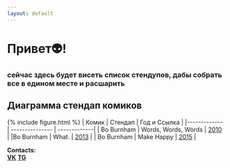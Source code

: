 ```yaml
---
layout: default
---
```





# Привет👽!
### сейчас здесь будет висеть список стендупов, дабы собрать все в едином месте и раcшарить

## Диаграмма стендап комиков

{% include figure.html %}
| Комик        | Стендап         | Год и Ссылка |
|------------- | --------------- | -------------|
| Bo Burnham   | Words, Words, Words |    [2010](https://yadi.sk/i/Bax7ktZHIG-LZA) |
|Bo Burnham    | What.        |         [2013](https://www.youtube.com/watch?v=7lbSEG1etfc)   |
| Bo Burnham   | Make Happy       |        [2015](https://vk.com/im?sel=66628440&z=video-53358766_456239114%2F06fcdbe6302c6de0b7) |



**Contacts:**<br>
**[VK](https://vk.com/vadik_alp)** **[TG](https://t.me/vadik_alp)**
